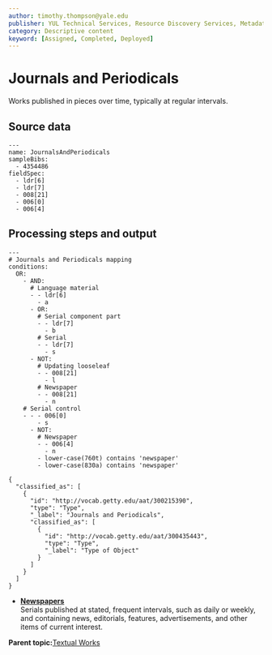 ```yaml
---
author: timothy.thompson@yale.edu
publisher: YUL Technical Services, Resource Discovery Services, Metadata Services Unit
category: Descriptive content
keyword: [Assigned, Completed, Deployed]
---
```


# Journals and Periodicals

Works published in pieces over time, typically at regular intervals.

## Source data

```
---
name: JournalsAndPeriodicals
sampleBibs:
  - 4354486
fieldSpec:
  - ldr[6]
  - ldr[7]
  - 008[21]
  - 006[0]
  - 006[4]
```

## Processing steps and output

```
---
# Journals and Periodicals mapping
conditions:
  OR:
    - AND:
      # Language material
      - - ldr[6]
        - a
      - OR:
        # Serial component part
        - - ldr[7]
          - b
        # Serial
        - - ldr[7]
          - s
      - NOT:
        # Updating looseleaf
        - - 008[21]
          - l        
        # Newspaper
        - - 008[21]
          - n
    # Serial control
    - - - 006[0]
        - s
      - NOT:
        # Newspaper
        - - 006[4]
          - n       
        - lower-case(760t) contains 'newspaper'
        - lower-case(830a) contains 'newspaper'
```

```
{
  "classified_as": [
    {
      "id": "http://vocab.getty.edu/aat/300215390",
      "type": "Type",
      "_label": "Journals and Periodicals",
      "classified_as": [
        {
          "id": "http://vocab.getty.edu/aat/300435443",
          "type": "Type",
          "_label": "Type of Object"
        }
      ]
    }
  ]    		
}
```

-   **[Newspapers](../../tasks/supertypes/newspapers.md)**  
Serials published at stated, frequent intervals, such as daily or weekly, and containing news, editorials, features, advertisements, and other items of current interest.

**Parent topic:**[Textual Works](../../tasks/supertypes/textualformats.md)

